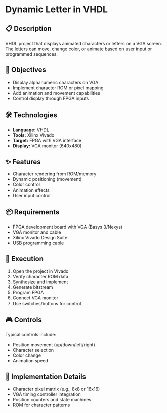 # Dynamic Letter in VHDL

## 📋 Description
VHDL project that displays animated characters or letters on a VGA screen. The letters can move, change color, or animate based on user input or programmed sequences.

## 🎯 Objectives
- Display alphanumeric characters on VGA
- Implement character ROM or pixel mapping
- Add animation and movement capabilities
- Control display through FPGA inputs

## 🛠️ Technologies
- **Language:** VHDL
- **Tools:** Xilinx Vivado
- **Target:** FPGA with VGA interface
- **Display:** VGA monitor (640x480)

## ✨ Features
- Character rendering from ROM/memory
- Dynamic positioning (movement)
- Color control
- Animation effects
- User input control

## 📦 Requirements
- FPGA development board with VGA (Basys 3/Nexys)
- VGA monitor and cable
- Xilinx Vivado Design Suite
- USB programming cable

## 🚀 Execution
1. Open the project in Vivado
2. Verify character ROM data
3. Synthesize and implement
4. Generate bitstream
5. Program FPGA
6. Connect VGA monitor
7. Use switches/buttons for control

## 🎮 Controls
Typical controls include:
- Position movement (up/down/left/right)
- Character selection
- Color change
- Animation speed

## 📐 Implementation Details
- Character pixel matrix (e.g., 8x8 or 16x16)
- VGA timing controller integration
- Position counters and state machines
- ROM for character patterns
